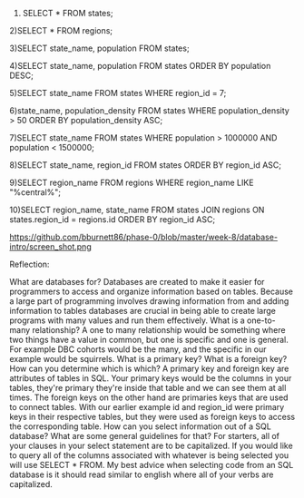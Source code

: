 1) SELECT * FROM states;

2)SELECT * FROM regions;

3)SELECT state_name,  population FROM states;

4)SELECT state_name,  population FROM states ORDER BY population DESC;

5)SELECT state_name FROM states WHERE region_id = 7;

6)state_name, population_density FROM states WHERE population_density > 50 ORDER BY population_density ASC;

7)SELECT state_name FROM states WHERE population > 1000000 AND population < 1500000;

8)SELECT state_name, region_id FROM states ORDER BY region_id ASC;

9)SELECT region_name FROM regions WHERE region_name LIKE "%central%";

10)SELECT region_name, state_name FROM states JOIN regions ON states.region_id = regions.id ORDER BY region_id ASC;

https://github.com/bburnett86/phase-0/blob/master/week-8/database-intro/screen_shot.png

Reflection:

What are databases for?
  Databases are created to make it easier for programmers to access and organize information based on tables. Because a large part of programming involves drawing information from and adding information to tables databases are crucial in being able to create large programs with many values and run them effectively.
What is a one-to-many relationship?
  A one to many relationship would be something where two things have a value in common, but one is specific and one is general. For example DBC cohorts would be the many, and the specific in our example would be squirrels.
What is a primary key? What is a foreign key? How can you determine which is which?
  A primary key and foreign key are attributes of tables in SQL. Your primary keys would be the columns in your tables, they're primary they're inside that table and we can see them at all times. The foreign keys on the other hand are primaries keys that are used to connect tables. With our earlier example id and region_id were primary keys in their respective tables, but they were used as foreign keys to access the corresponding table.
How can you select information out of a SQL database? What are some general guidelines for that?
  For starters, all of your clauses in your select statement are to be capitalized. If you would like to query all of the columns associated with whatever is being selected you will use SELECT * FROM. My best advice when selecting code from an SQL database is it should read similar to english where all of your verbs are capitalized.